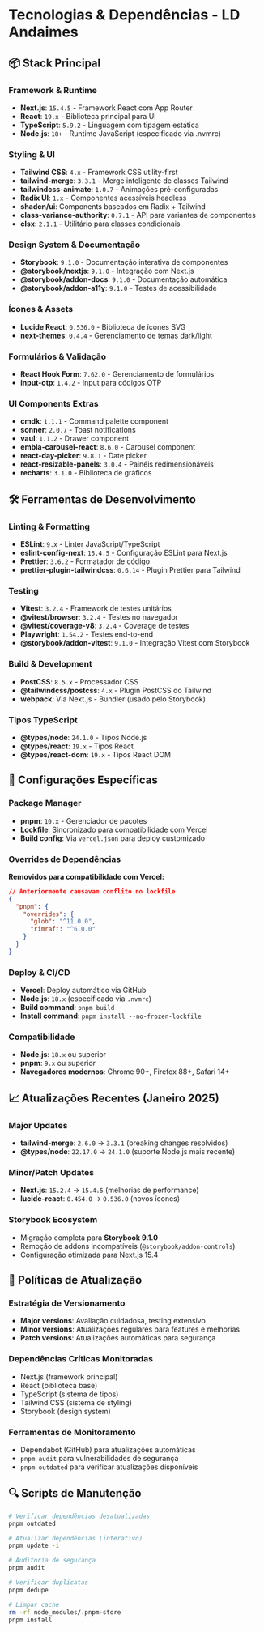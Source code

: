 # Tecnologias & Dependências - LD Andaimes

## 📦 Stack Principal

### Framework & Runtime

- **Next.js**: `15.4.5` - Framework React com App Router
- **React**: `19.x` - Biblioteca principal para UI
- **TypeScript**: `5.9.2` - Linguagem com tipagem estática
- **Node.js**: `18+` - Runtime JavaScript (especificado via .nvmrc)

### Styling & UI

- **Tailwind CSS**: `4.x` - Framework CSS utility-first
- **tailwind-merge**: `3.3.1` - Merge inteligente de classes Tailwind
- **tailwindcss-animate**: `1.0.7` - Animações pré-configuradas
- **Radix UI**: `1.x` - Componentes acessíveis headless
- **shadcn/ui**: Components baseados em Radix + Tailwind
- **class-variance-authority**: `0.7.1` - API para variantes de componentes
- **clsx**: `2.1.1` - Utilitário para classes condicionais

### Design System & Documentação

- **Storybook**: `9.1.0` - Documentação interativa de componentes
- **@storybook/nextjs**: `9.1.0` - Integração com Next.js
- **@storybook/addon-docs**: `9.1.0` - Documentação automática
- **@storybook/addon-a11y**: `9.1.0` - Testes de acessibilidade

### Ícones & Assets

- **Lucide React**: `0.536.0` - Biblioteca de ícones SVG
- **next-themes**: `0.4.4` - Gerenciamento de temas dark/light

### Formulários & Validação

- **React Hook Form**: `7.62.0` - Gerenciamento de formulários
- **input-otp**: `1.4.2` - Input para códigos OTP

### UI Components Extras

- **cmdk**: `1.1.1` - Command palette component
- **sonner**: `2.0.7` - Toast notifications
- **vaul**: `1.1.2` - Drawer component
- **embla-carousel-react**: `8.6.0` - Carousel component
- **react-day-picker**: `9.8.1` - Date picker
- **react-resizable-panels**: `3.0.4` - Painéis redimensionáveis
- **recharts**: `3.1.0` - Biblioteca de gráficos

## 🛠️ Ferramentas de Desenvolvimento

### Linting & Formatting

- **ESLint**: `9.x` - Linter JavaScript/TypeScript
- **eslint-config-next**: `15.4.5` - Configuração ESLint para Next.js
- **Prettier**: `3.6.2` - Formatador de código
- **prettier-plugin-tailwindcss**: `0.6.14` - Plugin Prettier para Tailwind

### Testing

- **Vitest**: `3.2.4` - Framework de testes unitários
- **@vitest/browser**: `3.2.4` - Testes no navegador
- **@vitest/coverage-v8**: `3.2.4` - Coverage de testes
- **Playwright**: `1.54.2` - Testes end-to-end
- **@storybook/addon-vitest**: `9.1.0` - Integração Vitest com Storybook

### Build & Development

- **PostCSS**: `8.5.x` - Processador CSS
- **@tailwindcss/postcss**: `4.x` - Plugin PostCSS do Tailwind
- **webpack**: Via Next.js - Bundler (usado pelo Storybook)

### Tipos TypeScript

- **@types/node**: `24.1.0` - Tipos Node.js
- **@types/react**: `19.x` - Tipos React
- **@types/react-dom**: `19.x` - Tipos React DOM

## 🔧 Configurações Específicas

### Package Manager

- **pnpm**: `10.x` - Gerenciador de pacotes
- **Lockfile**: Sincronizado para compatibilidade com Vercel
- **Build config**: Via `vercel.json` para deploy customizado

### Overrides de Dependências

**Removidos para compatibilidade com Vercel:**

```json
// Anteriormente causavam conflito no lockfile
{
  "pnpm": {
    "overrides": {
      "glob": "^11.0.0",
      "rimraf": "^6.0.0"
    }
  }
}
```

### Deploy & CI/CD

- **Vercel**: Deploy automático via GitHub
- **Node.js**: `18.x` (especificado via `.nvmrc`)
- **Build command**: `pnpm build`
- **Install command**: `pnpm install --no-frozen-lockfile`

### Compatibilidade

- **Node.js**: `18.x` ou superior
- **pnpm**: `9.x` ou superior
- **Navegadores modernos**: Chrome 90+, Firefox 88+, Safari 14+

## 📈 Atualizações Recentes (Janeiro 2025)

### Major Updates

- **tailwind-merge**: `2.6.0` → `3.3.1` (breaking changes resolvidos)
- **@types/node**: `22.17.0` → `24.1.0` (suporte Node.js mais recente)

### Minor/Patch Updates

- **Next.js**: `15.2.4` → `15.4.5` (melhorias de performance)
- **lucide-react**: `0.454.0` → `0.536.0` (novos ícones)

### Storybook Ecosystem

- Migração completa para **Storybook 9.1.0**
- Remoção de addons incompatíveis (`@storybook/addon-controls`)
- Configuração otimizada para Next.js 15.4

## 🎯 Políticas de Atualização

### Estratégia de Versionamento

- **Major versions**: Avaliação cuidadosa, testing extensivo
- **Minor versions**: Atualizações regulares para features e melhorias
- **Patch versions**: Atualizações automáticas para segurança

### Dependências Críticas Monitoradas

- Next.js (framework principal)
- React (biblioteca base)
- TypeScript (sistema de tipos)
- Tailwind CSS (sistema de styling)
- Storybook (design system)

### Ferramentas de Monitoramento

- Dependabot (GitHub) para atualizações automáticas
- `pnpm audit` para vulnerabilidades de segurança
- `pnpm outdated` para verificar atualizações disponíveis

## 🔍 Scripts de Manutenção

```bash
# Verificar dependências desatualizadas
pnpm outdated

# Atualizar dependências (interativo)
pnpm update -i

# Auditoria de segurança
pnpm audit

# Verificar duplicatas
pnpm dedupe

# Limpar cache
rm -rf node_modules/.pnpm-store
pnpm install
```

